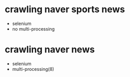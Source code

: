 # crawling naver sports news

* selenium
* no multi-processing


# crawling naver news

* selenium
* multi-processing(8)
